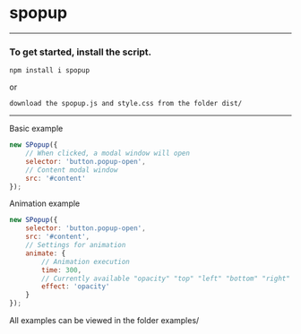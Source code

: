 # spopup
***

### To get started, install the script.

```text
npm install i spopup
```
or
```text
download the spopup.js and style.css from the folder dist/
```
***

Basic example
```js
new SPopup({
    // When clicked, a modal window will open
    selector: 'button.popup-open',
    // Content modal window
    src: '#content'
});
```
Animation example
```js
new SPopup({
    selector: 'button.popup-open',
    src: '#content',
    // Settings for animation
    animate: {
    	// Animation execution
    	time: 300,
        // Currently available "opacity" "top" "left" "bottom" "right"
        effect: 'opacity'
    }
});
```

All examples can be viewed in the folder examples/
